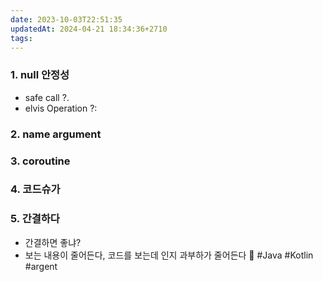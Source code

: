 ```yaml
---
date: 2023-10-03T22:51:35
updatedAt: 2024-04-21 18:34:36+2710
tags: 
---
```

### 1. null 안정성
- safe call ?.
- elvis Operation ?:
### 2. name argument
### 3. coroutine
### 4. 코드슈가

### 5. 간결하다 
- 간결하면 좋냐?
- 보는 내용이 줄어든다, 코드를 보는데 인지 과부하가 줄어든다

#Java 
#Kotlin
#argent 